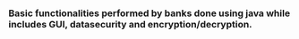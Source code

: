 
### Basic functionalities performed by banks done using java while includes GUI, datasecurity and encryption/decryption.
